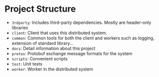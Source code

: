 # Project Structure
- `3rdparty`: Includes third-party dependencies. Mostly are header-only libraries
- `client`: Client that uses this distributed system.
- `common`: Common tools for both the client and workers such as logging, extension of standard library...
- `docs`: Detail information about this project
- `protos`: Protobuf exchange message formats for the system
- `scripts`: Convenient scripts
- `test`: Unit tests
- `worker`: Worker in the distributed system